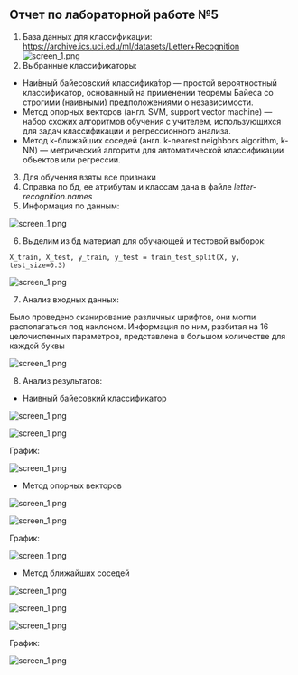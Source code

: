 ##  Отчет по лабораторной работе №5

1. База данных для классификации: https://archive.ics.uci.edu/ml/datasets/Letter+Recognition
![screen_1.png](img/img.png)
2. Выбранные классификаторы:
* Наи́вный ба́йесовский классифика́тор — простой вероятностный классификатор, основанный на применении теоремы Байеса со строгими (наивными) предположениями о независимости.
*  Метод опорных векторов (англ. SVM, support vector machine) — набор схожих алгоритмов обучения с учителем, использующихся для задач классификации и регрессионного анализа.
* Метод k-ближайших соседей (англ. k-nearest neighbors algorithm, k-NN) — метрический алгоритм для автоматической классификации объектов или регрессии.

3. Для обучения взяты все признаки
4. Справка по бд, ее атрибутам и классам дана в файле <em> letter-recognition.names </em>
5. Информация по данным:

![screen_1.png](img/img_1.png)

6. Выделим из бд материал для обучающей и тестовой выборок:

<code>X_train, X_test, y_train, y_test = train_test_split(X, y, test_size=0.3) </code>

![screen_1.png](img/img_2.png)

7. Анализ входных данных:


Было проведено сканирование различных шрифтов, они могли располагаться под наклоном.
Информация по ним, разбитая на 16 целочисленных параметров, представлена в большом количестве для каждой буквы

![screen_1.png](img/img_3.png)

8. Анализ результатов:
* Наивный байесовкий классификатор


![screen_1.png](img/img_4.png)


![screen_1.png](img/img_5.png)


График:

![screen_1.png](img/img_6.png)


* Метод опорных векторов

![screen_1.png](img/img_7.png)


![screen_1.png](img/img_8.png)


График:


![screen_1.png](img/img_9.png)

* Метод ближайших соседей


![screen_1.png](img/img_10.png)


![screen_1.png](img/img_11.png)


![screen_1.png](img/img_12.png)

График:

![screen_1.png](img/img_13.png)

